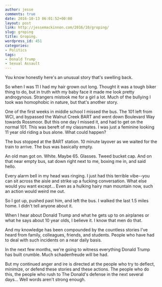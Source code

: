 ```yaml
---
author: jesse
comments: true
date: 2016-10-13 06:01:52+00:00
layout: post
link: http://jessemackinnon.com/2016/10/groping/
slug: groping
title: Groping.
wordpress_id: 451
categories:
- Politics
tags:
- Donald Trump
- Sexual Assault
---
```


You know honestly here's an unusual story that's swelling back.

So when I was 11 I had my hair grown out long. Thought it was a tough biker thing to do, but in truth with my baby face it made me look pretty androgynous. Strangers mistook me for a girl a lot. Much of the bullying I took was homophobic in nature, but that's another story.

One of the first weeks in middle school I missed the bus. The 101 left from WCI, and bypassed the Walnut Creek BART and went down Boulevard Way towards Rossmoor. But this one day I missed it, and had to get on the normal 101. This was bereft of my classmates. I was just a feminine looking 11 year old riding a bus alone. What could happen?

The bus stopped at the BART station. 10 minute layover as we waited for the train to arrive. The bus was basically empty.

An old man got on. White. Maybe 65. Glasses. Tweed bucket cap. And on that near empty bus, sat down right next to me, boxing me in, and said hello.

Every alarm bell in my head was ringing. I just had this terrible vibe--you can sit across the aisle and strike up a fucking conversation. What else would you want except... Even as a hulking hairy man mountain now, such an action would weird me out.

So I got up, pushed past him, and left the bus. I walked the last 1.5 miles home. I didn't tell anyone about it.

When I hear about Donald Trump and what he gets up to on airplanes or what he says about 10 year olds, I believe it. I know that men do that.

And my knowledge has been compounded by the countless stories I've heard from family, colleagues, friends, and students. People who have had to deal with such incidents on a near daily basis.

In the next few months, we're going to witness everything Donald Trump has built crumble. Much schadenfreude will be had.

But my continued anger and ire is directed at the people who try to deflect, minimize, or defend these stories and these actions. The people who do this, the people who rush to The Donald's defense in the next several days... Well words aren't strong enough.
